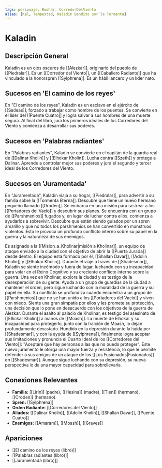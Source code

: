 ```yaml
---
tags: personaje, Roshar, CorredorDelViento
alias: [Kal, Tempestad, Kaladin Bendito por la Tormenta]
---
```


# Kaladin

## Descripción General
Kaladin es un ojos oscuros de [[Alezkar]], originario del pueblo de [[Piedralar]]. Es un [[Corredor del Viento]], un [[Caballero Radiante]] que ha vinculado a la honorspren [[Sylphrena]]. Es un hábil lancero y un líder nato.

## Sucesos en 'El camino de los reyes'
En "El camino de los reyes", Kaladin es un esclavo en el ejército de [[Sadeas]], forzado a trabajar como hombre de los puentes. Se convierte en el líder del [[Puente Cuatro]] y logra salvar a sus hombres de una muerte segura. Al final del libro, jura los primeros ideales de los Corredores del Viento y comienza a desarrollar sus poderes.

## Sucesos en 'Palabras radiantes'
En "Palabras radiantes", Kaladin se convierte en el capitán de la guardia real de [[Dalinar Kholin]] y [[Elhokar Kholin]]. Lucha contra [[Szeth]] y protege a Dalinar. Aprende a controlar mejor sus poderes y jura el segundo y tercer ideal de los Corredores del Viento.

## Sucesos en 'Juramentada'
En "Juramentada", Kaladin viaja a su hogar, [[Piedralar]], para advertir a su familia sobre la [[Tormenta Eterna]]. Descubre que tiene un nuevo hermano pequeño llamado [[Oroden]]. Se embarca en una misión para rastrear a los [[Portadores del Vacío]] y descubrir sus planes. Se encuentra con un grupo de [[Parshmenios]] fugados y, en lugar de luchar contra ellos, comienza a ayudarlos a sobrevivir. Descubre que están siendo guiados por un spren amarillo y que no todos los parshmenios se han convertido en monstruos violentos. Esto le provoca un profundo conflicto interno sobre su papel en la guerra y la naturaleza de sus enemigos.

Es asignado a la [[Mision_a_Kholinar|misión a Kholinar]], un equipo de ataque enviado a la ciudad con el objetivo de abrir la [[Puerta Jurada]] desde dentro. El equipo está formado por él, [[Shallan Davar]], [[Adolin Kholin]] y [[Elhokar Kholin]]. Durante el viaje a través de [[Shadesmar]], Kaladin se siente incómodo y fuera de lugar, luchando con su incapacidad para volar en el Reino Cognitivo y su creciente conflicto interno sobre la guerra. Una vez en Kholinar, explora la ciudad y es testigo de la desesperación de su gente. Ayuda a un grupo de guardias de la ciudad a mantener el orden, pero sigue luchando con la moralidad de la guerra y su papel en ella. Su conflicto se profundiza cuando encuentra a un grupo de [[Parshmenios]] que no se han unido a los [[Portadores del Vacío]] y viven con miedo. Siente una gran simpatía por ellos y les promete su protección, una decisión que lo pone en desacuerdo con los objetivos de la guerra de Alezkar. Durante el asalto al palacio de Kholinar, es testigo del asesinato de [[Elhokar Kholin]] a manos de [[Moash]]. La muerte de Elhokar y su incapacidad para protegerlo, junto con la traición de Moash, lo dejan profundamente devastado. Hundido en la depresión durante la huida por [[Shadesmar]], y con la ayuda de [[Sylphrena]], finalmente logra aceptar sus limitaciones y pronuncia el Cuarto Ideal de los [[Corredores del Viento]]: "Aceptaré que hay personas a las que no puedo proteger". Este nuevo juramento le otorga una mayor fuerza y resistencia, lo que le permite defender a sus amigos de un ataque de los [[Los Fusionados|Fusionados]] en [[Shadesmar]]. Aunque sigue luchando con su depresión, su nueva perspectiva le da una mayor capacidad para sobrellevarla.

## Conexiones Relevantes
* **Familia:** [[Lirin]] (padre), [[Hesina]] (madre), [[Tien]] (hermano), [[Oroden]] (hermano).
* **Spren:** [[Sylphrena]]
* **Orden Radiante:** [[Corredores del Viento]]
* **Aliados:** [[Dalinar Kholin]], [[Adolin Kholin]], [[Shallan Davar]], [[Puente Cuatro]]
* **Enemigos:** [[Amaram]], [[Moash]], [[Graves]]

## Apariciones
* [[El camino de los reyes (libro)]]
* [[Palabras radiantes (libro)]]
* [[Juramentada (libro)]]
